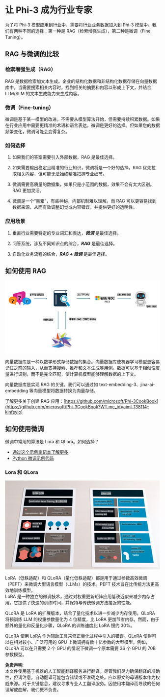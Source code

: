 # **让 Phi-3 成为行业专家**

为了将 Phi-3 模型应用到行业中，需要将行业业务数据加入到 Phi-3 模型中。我们有两种不同的选择：第一种是 RAG（检索增强生成），第二种是微调（Fine Tuning）。

## **RAG 与微调的比较**

### **检索增强生成（RAG）**

RAG 是数据检索加文本生成。企业的结构化数据和非结构化数据存储在向量数据库中。当需要搜索相关内容时，找到相关的摘要和内容以形成上下文，并结合 LLM/SLM 的文本生成能力来生成内容。

### **微调（Fine-tuning）**

微调是基于某一模型的改进。不需要从模型算法开始，但需要持续积累数据。如果在行业应用中需要更精准的术语和语言表达，微调是更好的选择。但如果您的数据频繁变化，微调可能会变得复杂。

### **如何选择**

1. 如果我们的答案需要引入外部数据，RAG 是最佳选择。

2. 如果需要输出稳定且精准的行业知识，微调将是一个好的选择。RAG 优先拉取相关内容，但可能无法始终精准把握专业细节。

3. 微调需要高质量的数据集，如果只是小范围的数据，效果不会有太大区别。RAG 更加灵活。

4. 微调是一个“黑箱”，有些神秘，内部机制难以理解。而 RAG 可以更容易找到数据来源，从而有效调整幻觉或内容错误，并提供更好的透明性。

### **应用场景**

1. 垂直行业需要特定的专业词汇和表达，***微调*** 是最佳选择。

2. 问答系统，涉及不同知识点的综合，***RAG*** 是最佳选择。

3. 自动化业务流程的结合，***RAG + 微调*** 是最佳选择。

## **如何使用 RAG**

![rag](../../../../translated_images/rag.36e7cb856f120334d577fde60c6a5d7c5eecae255dac387669303d30b4b3efa4.zh.png)

向量数据库是一种以数学形式存储数据的集合。向量数据库使机器学习模型更容易记住之前的输入，从而支持搜索、推荐和文本生成等用例。数据可以基于相似性度量进行识别，而不是完全匹配，使计算机模型能够理解数据的上下文。

向量数据库是实现 RAG 的关键。我们可以通过如 text-embedding-3、jina-ai-embedding 等向量模型将数据转换为向量存储。

了解更多关于创建 RAG 应用：[https://github.com/microsoft/Phi-3CookBook](https://github.com/microsoft/Phi-3CookBook?WT.mc_id=aiml-138114-kinfeylo)

## **如何使用微调**

微调中常用的算法是 Lora 和 QLora。如何选择？
- [通过这个示例笔记本了解更多](../../../../code/04.Finetuning/Phi_3_Inference_Finetuning.ipynb)
- [Python 微调示例代码](../../../../code/04.Finetuning/FineTrainingScript.py)

### **Lora 和 QLora**

![lora](../../../../translated_images/qlora.6aeba71122bc0c8d56ccf0bc36b861304939fee087f43c1fc6cc5c9cb8764725.zh.png)

LoRA（低秩适配）和 QLoRA（量化低秩适配）都是用于通过参数高效微调（PEFT）来微调大型语言模型（LLMs）的技术。PEFT 技术旨在比传统方法更高效地训练模型。  
LoRA 是一种独立的微调技术，通过对权重更新矩阵应用低秩近似来减少内存占用。它提供了快速的训练时间，并保持与传统微调方法接近的性能。

QLoRA 是 LoRA 的扩展版本，结合了量化技术以进一步减少内存使用。QLoRA 将预训练 LLM 的权重参数量化为 4 位精度，比 LoRA 更加节省内存。然而，由于额外的量化和反量化步骤，QLoRA 的训练速度比 LoRA 慢约 30%。

QLoRA 使用 LoRA 作为辅助工具来修正量化过程中引入的错误。QLoRA 使得可以在相对较小、广泛可用的 GPU 上微调拥有数十亿参数的大型模型。例如，QLoRA 可以在只需要 2 个 GPU 的情况下微调一个原本需要 36 个 GPU 的 70B 参数模型。

**免责声明**:  
本文件使用基于机器的人工智能翻译服务进行翻译。尽管我们尽力确保翻译的准确性，但请注意，自动翻译可能包含错误或不准确之处。应以原文的母语版本作为权威来源。对于关键信息，建议寻求专业人工翻译服务。因使用本翻译而导致的任何误解或曲解，我们概不负责。
